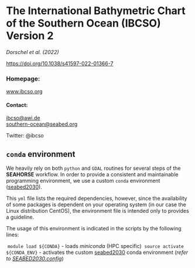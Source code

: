 # The International Bathymetric Chart of the Southern Ocean (IBCSO) Version 2
*Dorschel et al. (2022)*

https://doi.org/10.1038/s41597-022-01366-7

### Homepage:
www.ibcso.org

#### Contact:
ibcso@awi.de  
southern-ocean@seabed.org

Twitter: @ibcso

## `conda` environment

We heavily rely on both `python` and `GDAL` routines for several steps of the **SEAHORSE** workflow. In order to provide a consistent and maintainable programming environment, we use a custom `conda` environment ([seabed2030](./seabed2030.yml)).

This `yml` file lists the required dependencies, however, since the availability of some packages is dependent on your operating system (in our case the Linux distribution CentOS), the environment file is intended only to provides a guideline. 

The usage of this environment is indicated in the scripts by the following lines:

​	`module load ${CONDA}` - loads *miniconda* (HPC specific)
​	`source activate ${CONDA_ENV}` - activates the custom [seabed2030](./seabed2030.yml) conda environment (*refer to [SEABED2030.config](./SEABED2030.config)*)

